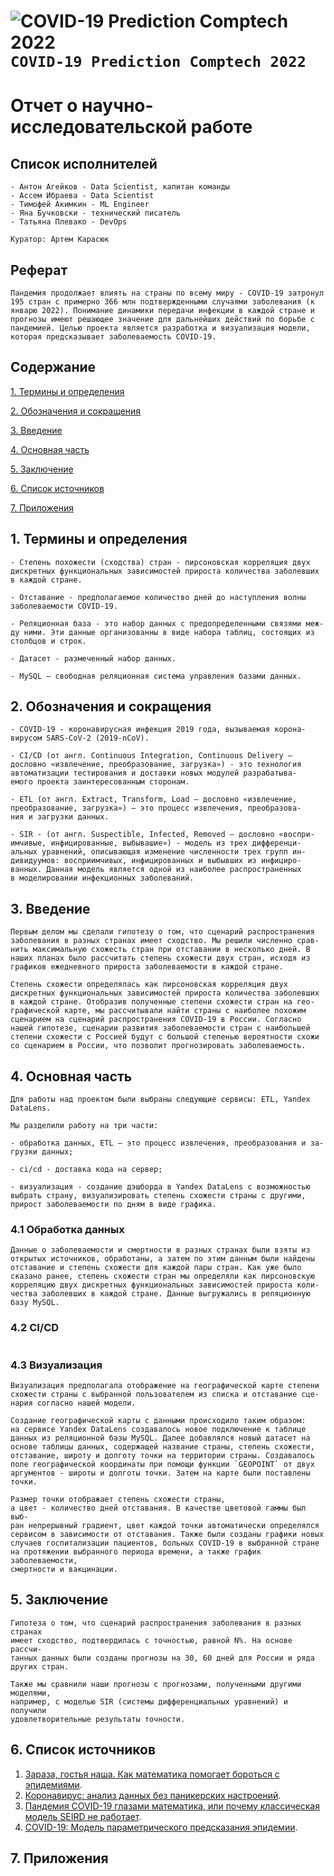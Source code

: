 # ![COVID-19 Prediction Comptech 2022](https://via.placeholder.com/15/889eff/000000?text=+) `COVID-19 Prediction Comptech 2022`
# Отчет о научно-исследовательской работе
 
## Список исполнителей
```
- Антон Агейков - Data Scientist, капитан команды
- Ассем Ибраева - Data Scientist
- Тимофей Акимкин - ML Engineer
- Яна Бучковски - технический писатель
- Татьяна Плевако - DevOps

Куратор: Артем Карасюк
```
## Реферат
```
Пандемия продолжает влиять на страны по всему миру - COVID‐19 затронул 
195 стран с примерно 366 млн подтвержденными случаями заболевания (к 
январю 2022). Понимание динамики передачи инфекции в каждой стране и 
прогнозы имеют решающее значение для дальнейших действий по борьбе с 
пандемией. Целью проекта является разработка и визуализация модели, 
которая предсказывает заболеваемость COVID-19.
```
 
## Содержание
 
[1. Термины и определения](#Термины_и_определения)

[2. Обозначения и сокращения](#Обозначения_и_сокращения)

[3. Введение](#Введение)

[4. Основная часть](#Основная_часть)

[5. Заключение](#Заключение)

[6. Список источников](#Источники)

[7. Приложения](#Приложение)

 
## 1. Термины и определения
<a name="Термины_и_определения"></a> 
```
- Степень похожести (сходства) стран - пирсоновская корреляция двух
дискретных функциональных зависимостей прироста количества заболевших
в каждой стране. 

- Отставание - предполагаемое количество дней до наступления волны
заболеваемости COVID-19.

- Реляционная база - это набор данных с предопределенными связями меж-
ду ними. Эти данные организованны в виде набора таблиц, состоящих из 
столбцов и строк.

- Датасет - размеченный набор данных.

- MySQL — свободная реляционная система управления базами данных.

```
## 2. Обозначения и сокращения
<a name="Обозначения_и_сокращения"></a> 
```
- COVID-19 - коронавирусная инфекция 2019 года, вызываемая корона-
вирусом SARS-CoV-2 (2019-nCoV).

- CI/CD (от англ. Continuous Integration, Continuous Delivery — 
дословно «извлечение, преобразование, загрузка») - это технология
автоматизации тестирования и доставки новых модулей разрабатыва-
емого проекта заинтересованным сторонам.

- ETL (от англ. Extract, Transform, Load — дословно «извлечение, 
преобразование, загрузка») – это процесс извлечения, преобразова-
ния и загрузки данных.

- SIR - (от англ. Suspectible, Infected, Removed — дословно «воспри-
имчивые, инфицированные, выбывашие») - модель из трех дифференци-
альных уравнений, описывающая изменение численности трех групп ин-
дивидуумов: восприимчивых, инфицированных и выбывших из инфициро-
ванных. Данная модель является одной из наиболее распространенных
в моделировании инфекционных заболеваний.
```
 
## 3. Введение
<a name="Введение"></a> 
```
Первым делом мы сделали гипотезу о том, что сценарий распространения 
заболевания в разных странах имеет сходство. Мы решили численно срав-
нить максимальную схожесть стран при отставании в несколько дней. В 
наших планах было рассчитать степень схожести двух стран, исходя из
графиков ежедневного прироста заболеваемости в каждой стране. 

Степень схожести определялась как пирсоновская корреляция двух 
дискретных функциональных зависимостей прироста количества заболевших
в каждой стране. Отобразив полученные степени схожести стран на гео-
графической карте, мы рассчитывали найти страны с наиболее похожим 
сценарием на сценарий распространения COVID-19 в России. Согласно 
нашей гипотезе, сценарии развития заболеваемости стран с наибольшей
степени схожести с Россией будут с большой степенью вероятности схожи
со сценарием в России, что позволит прогнозировать заболеваемость.
```
 
## 4. Основная часть
<a name="Основная_часть"></a>
```
Для работы над проектом были выбраны следующие сервисы: ETL, Yandex 
DataLens.

Мы разделили работу на три части:

- обработка данных, ETL – это процесс извлечения, преобразования и за-
грузки данных;

- ci/cd - доставка кода на сервер;

- визуализация - создание дэшборда в Yandex DataLens с возможностью 
выбрать страну, визуализировать степень схожести страны с другими, 
прирост заболеваемости по дням в виде графика.
```

### 4.1 Обработка данных
<a name="Обработка_данных"></a>
```
Данные о заболеваемости и смертности в разных странах были взяты из
открытых источников, обработаны, а затем по этим данным были найдены
отставание и степень схожести для каждой пары стран. Как уже было
сказано ранее, степень схожести стран мы определяли как пирсоновскую
корреляцию двух дискретных функциональных зависимостей прироста коли-
чества заболевших в каждой стране. Данные выгружались в реляционную
базу MySQL.
```
### 4.2 CI/CD
<a name="CI_CD"></a>
```
```
### 4.3 Визуализация
<a name="Визуализация"></a>
```
Визуализация предполагала отображение на географической карте степени
схожести страны с выбранной пользователем из списка и отставание сце-
нария согласно нашей модели. 

Создание географической карты с данными происходило таким образом: 
на сервисе Yandex DataLens создавалось новое подключение к таблице 
данных из реляционной базы MySQL. Далее добавлялся новый датасет на
основе таблицы данных, содержащей название страны, степень схожести, 
отставание, широту и долготу точки на территории страны. Создавалось
поле географической координаты при помощи функции `GEOPOINT` от двух
аргументов - широты и долготы точки. Затем на карте были поставлены 
точки. 

Размер точки отображает степень схожести страны, 
а цвет - количество дней отставания. В качестве цветовой гаммы был выб-
ран непрерывный градиент, цвет каждой точки автоматически определялся 
сервисом в зависимости от отставания. Также были созданы графики новых
случаев госпитализации пациентов, больных COVID-19 в выбранной стране 
на протяжении выбранного периода времени, а также график заболеваемости,
смертности и вакцинации.

```
 
## 5. Заключение
<a name="Заключение"></a>
```
Гипотеза о том, что сценарий распространения заболевания в разных странах
имеет сходство, подтвердилась с точностью, равной N%. На основе рассчи-
танных данных были созданы прогнозы на 30, 60 дней для России и ряда
других стран. 

Также мы сравнили наши прогнозы с прогнозами, полученными другими моделями,
например, с моделью SIR (системы дифференциальных уравнений) и получили 
удовлетворительные результаты точности.
```
 
## 6. Список источников
<a name="Источники"></a>
1. [Зараза, гостья наша. Как математика помогает бороться с эпидемиями](https://nplus1.ru/material/2019/12/26/epidemic-math).
2. [Коронавирус: анализ данных без паникерских настроений](https://proglib.io/p/koronavirus-analiz-dannyh-bez-panikerskih-nastroeniy-2020-02-20).
3. [Пандемия COVID-19 глазами математика, или почему классическая модель SEIRD не работает](https://habr.com/ru/post/500348/).
4. [COVID-19: Модель параметрического предсказания эпидемии](https://habr.com/ru/post/507744/).


 
## 7. Приложения
<a name="Приложение"></a>
```

```

